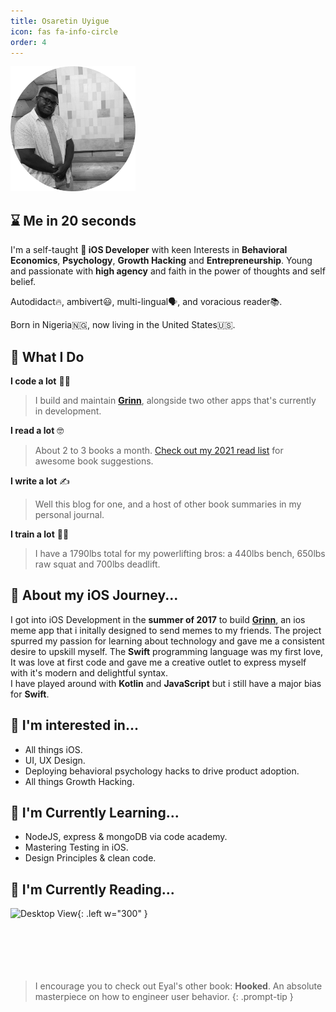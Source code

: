 ```yaml
---
title: Osaretin Uyigue
icon: fas fa-info-circle
order: 4
---
```


<!-- > Add Markdown syntax content to file `_tabs/about.md`{: .filepath } and it will show up on this page.
{: .prompt-tip } -->

<img src="/assets/img/avatar.png" width="200" height="200">


## ⌛️ Me in 20 seconds 

I'm a self-taught ** iOS Developer** with keen Interests in **Behavioral Economics**, **Psychology**, **Growth Hacking** and **Entrepreneurship**. Young and passionate with **high agency** and faith in the power of thoughts and self belief.

Autodidact🔥, ambivert😃, multi-lingual🗣️, and voracious reader📚.

Born in Nigeria🇳🇬, now living in the United States🇺🇸.


## 🔁 What I Do 

**I code a lot** 👨‍💻
> I build and maintain [**Grinn**](http://itunes.apple.com/us/app/grinn/id1430380304/?ls=1&mt=8), alongside two other apps that's currently in development.

**I read a lot** 🤓
> About 2 to 3 books a month. [Check out my 2021 read list](https://samisays11.github.io/posts/My-2021-Readlist) for awesome book suggestions.


**I write a lot** ✍️
> Well this blog for one, and a host of other book summaries in my personal journal.

**I train a lot** 🏋️‍♀️
> I have a 1790lbs total for my powerlifting bros: a 440lbs bench, 650lbs raw squat and 700lbs deadlift.


##  About my iOS Journey...

 I got into iOS Development in the **summer of 2017** to build [**Grinn**](http://itunes.apple.com/us/app/grinn/id1430380304/?ls=1&mt=8), an ios meme app that i initally designed to send memes to my friends. The project spurred my passion for learning about technology and gave me a consistent desire to upskill myself. The **Swift** programming language was my first love, It was love at first code and gave me a creative outlet to express myself with it's modern and delightful syntax.  
 I have played around with **Kotlin** and **JavaScript** but i still have a major bias for **Swift**.

<!-- > The blog is essentially a repo of insights from my favorite **books, programming discoveries and personal experiences**. -->
<!-- {: .prompt-tip } -->


## 👀 I'm interested in...

* All things iOS.
* UI, UX Design.
* Deploying behavioral psychology hacks to drive product adoption.
* All things Growth Hacking.

## 🌱 I'm Currently Learning...

* NodeJS, express & mongoDB via code academy.
* Mastering Testing in iOS.
* Design Principles & clean code.


## 📖 I'm Currently Reading...

![Desktop View](https://images-na.ssl-images-amazon.com/images/I/71yaEeZD3fL.jpg){: .left w="300" }
 <br/><br/>
 <br/><br/>
 <br/><br/>


> I encourage you to check out Eyal's other book: **Hooked**. An absolute masterpiece on how to engineer user behavior. 
{: .prompt-tip }




<!-- I like to think of myself as a knowledge athlete. I have mastered the art of continous learning, probably why I'm drawn to the tech industry (there's always something to learn). I'm a master of the flow state, inversion & high agency, student of logic and reasoning and when i'm not laughing i'm probably sleeping. -->
<!-- 
**I'm a Solo-tasker**: I’m into only one thing at a time, I hyper-focus on the target till completion, whether that takes hours, months, or even years. I enjoy chunking and sequentially tackling challenges (probaly why i enjoy programming in general).

**I'm overly optimistic**: I'm very optimistic about the future but pessimistic about the present. I always feel like in a long en -->




<!-- 
I think very long-term and future-focused. Even as a teenager, when friends would tease me for not having tattoos or piercings, I never got them because my first thought is, “Will I want that when I’m 80?” If not, then why do it? My present life is in service of my future self. I tend to do things for my future, not my present.
I like women. Almost all of my best friends are women. Gender stereotypes bristle me.
I’m wary of anything that feels like addiction. Whether drinking, phone/internet use, playing games, or whatever — if people tend to get an unhealthy addiction to it, I avoid it.
I care deeply about very little. I’m committed to just a few people and a few interests. Everything else, I keep away. (See “hell yeah or no”.) It’s a simple and sincere life.
I walk away — to a fault. I’m not a fighter. When something’s not to my liking — or if something gets too confrontational or antagonistic — I just leave. Since I’m happy being alone, the bar is set really high to make me engage with a person or situation that I’m not enjoying.
I’m deliberate. I don’t believe in the “I can’t help the way I am” approach to life. Only dead fish go with the flow. I change who I am to get what I want, instead of the other way around.
I hate noise. I’m always seeking silence. I don’t like crowds, cities, bars, parties, streets, etc. I damaged my hearing at a concert when I was 13, with a loud ringing ever since, so I don’t know if it’s due to that or not, but in a crowd I can’t pick out one voice from another. So meeting people in noisy places is pointless, since I can’t understand what anyone is saying. It’s another reason I prefer quiet one-on-one conversations. I even go to the gym late at night, after they close, so I can work out in silence.
I hate to waste a single hour. I feel the precious value of time, most of the time. I imagine my time as worth $1000 an hour, and ask myself what’s worth $1000. Watching a TV show? Absolutely not. (“Game of Thrones” was 70 hours, so would have cost $70,000 to watch.) Social media? Absolutely not. Focused learning or creating? Yep! Being with my kid? Always. -->



<!-- ## A little More

Master of the flow state, inversion & high agency.

Student of logic and reasoning.

When i'm not laughing i'm probably sleeping. -->



<!-- ## Oh, Hello There 👋 
## Welcome to my Blog


 **I am Osas**, \
 an  iOS Developer with a keen Interest on **Behavioral Economics, All things-Psychology and Growth Hacking.** \
 I got into programming in the summer of 2017 to build [**Grinn**](http://itunes.apple.com/us/app/grinn/id1430380304/?ls=1&mt=8) an ios app that i wanted to design to make me and my buddy laugh at silly memes. The project spured my passion for learning about technology and drove me down a path of consistent desire to upskill myself so i could keep building virtually appealing softwares. \
 I find great joy in creating delightful user expriences through native ios apps.\
 And when I'm not programming you will probably find me geeking out on a book or something related to choice architecture, growth hacking or lifting heavy weights in rags 😂 

 > This blog is a repositiory of insights from my favorite **books, personal discoveries and programming tutorials**; an attempt to document personal evolution in public.
{: .prompt-tip } -->

<!-- 
> This is a very long line that will still be quoted properly when it wraps. Oh boy let's keep writing to make sure this is long enough to actually wrap for everyone. Oh, you can *put* **Markdown** into a blockquote.  -->



<!-- > Currently learning **NodeJS** so I will be documenting that journey
{: .prompt-tip } -->